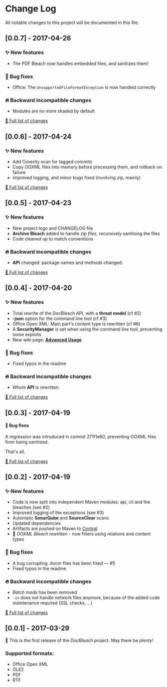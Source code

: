 # Change Log
All notable changes to this project will be documented in this file.

## [0.0.7] - 2017-04-26

### :sparkles: New features
- The PDF Bleach now handles embedded files, and sanitizes them!

### :bug: Bug fixes
- Office: The `UnsupportedFileFormatException` is now handled correctly

### :fire: Backward incompatible changes
- Modules are no more shaded by default

[:link: Full list of changes](https://github.com/docbleach/DocBleach/compare/v0.0.6...v0.0.7)



## [0.0.6] - 2017-04-24

### :sparkles: New features
- Add Coverity scan for tagged commits
- Copy OOXML files into memory before processing them, and rollback on failure
- Improved logging, and minor bugs fixed (involving zip, mainly)

[:link: Full list of changes](https://github.com/docbleach/DocBleach/compare/v0.0.5...v0.0.6)


## [0.0.5] - 2017-04-23

### :sparkles: New features
- New project logo and CHANGELOG file
- **Archive Bleach** added to handle *zip files*, recursively sanitising the files
- Code cleaned up to match conventions

### :fire: Backward incompatible changes
- **API** changed: package names and methods changed.

[:link: Full list of changes](https://github.com/docbleach/DocBleach/compare/v0.0.4...v0.0.5)


## [0.0.4] - 2017-04-20

### :sparkles: New features
- Total rewrite of the DocBleach API, with a **threat model** (cf #2)
- **-json** option for the command line tool (cf #3)
- Office Open XML: Main part's content type is rewritten (cf #6)
- A **SecurityManager** is set when using the command line tool, preventing some exploits
- New wiki page: **[Advanced Usage](https://github.com/docbleach/DocBleach/wiki/Advanced-usage)**

### :bug: Bug fixes
- Fixed typos in the readme

### :fire: Backward incompatible changes
- Whole **API** is rewritten.

[:link: Full list of changes](https://github.com/docbleach/DocBleach/compare/v0.0.3...v0.0.4)


## [0.0.3] - 2017-04-19
#### :bug: Bug fixes
A regression was introduced in commit 271f1e60, preventing OOXML files from being sanitized.

That's all.

[:link: Full list of changes](https://github.com/docbleach/DocBleach/compare/v0.0.2...v0.0.3)


## [0.0.2] - 2017-04-19
### :sparkles: New features
- Code is now split into independent Maven modules: api, cli and the bleaches  (see #2)
- Improved logging of the exceptions (see #3)
- Automatic **SonarQube** and **SourceClear** scans
- Updated dependencies
- Artifacts are pushed on Maven to *[Central](http://central.sonatype.org/)*
- :tada: *OOXML Bleach rewritten* - now filters using relations and content types

### :bug: Bug fixes
- A bug corrupting .docm files has been fixed — #5 
- Fixed typos in the readme

### :fire: Backward incompatible changes
- *Batch mode* has been removed
- `-in` does not handle network files anymore, because of the added code maintenance required (SSL checks, ...)

[:link: Full list of changes](https://github.com/docbleach/DocBleach/compare/v0.0.1...v0.0.2)


## [0.0.1] - 2017-03-29
:tada: This is the first release of the *DocBleach* project. May there be plenty!

### Supported formats:
- Office Open XML
- OLE2
- PDF
- RTF